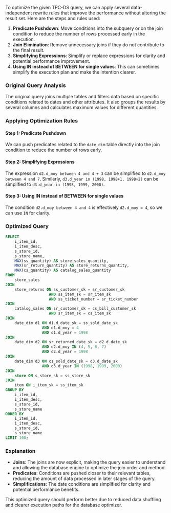 To optimize the given TPC-DS query, we can apply several data-independent rewrite rules that improve the performance without altering the result set. Here are the steps and rules used:

1. **Predicate Pushdown**: Move conditions into the subquery or on the join condition to reduce the number of rows processed early in the execution.
2. **Join Elimination**: Remove unnecessary joins if they do not contribute to the final result.
3. **Simplifying Expressions**: Simplify or replace expressions for clarity and potential performance improvement.
4. **Using IN instead of BETWEEN for single values**: This can sometimes simplify the execution plan and make the intention clearer.

### Original Query Analysis
The original query joins multiple tables and filters data based on specific conditions related to dates and other attributes. It also groups the results by several columns and calculates maximum values for different quantities.

### Applying Optimization Rules

#### Step 1: Predicate Pushdown
We can push predicates related to the `date_dim` table directly into the join condition to reduce the number of rows early.

#### Step 2: Simplifying Expressions
The expression `d2.d_moy between 4 and 4 + 3` can be simplified to `d2.d_moy between 4 and 7`. Similarly, `d3.d_year in (1998, 1998+1, 1998+2)` can be simplified to `d3.d_year in (1998, 1999, 2000)`.

#### Step 3: Using IN instead of BETWEEN for single values
The condition `d2.d_moy between 4 and 4` is effectively `d2.d_moy = 4`, so we can use `IN` for clarity.

### Optimized Query
```sql
SELECT 
    i_item_id,
    i_item_desc,
    s_store_id,
    s_store_name,
    MAX(ss_quantity) AS store_sales_quantity,
    MAX(sr_return_quantity) AS store_returns_quantity,
    MAX(cs_quantity) AS catalog_sales_quantity
FROM 
    store_sales
JOIN 
    store_returns ON ss_customer_sk = sr_customer_sk
                   AND ss_item_sk = sr_item_sk
                   AND ss_ticket_number = sr_ticket_number
JOIN 
    catalog_sales ON sr_customer_sk = cs_bill_customer_sk
                   AND sr_item_sk = cs_item_sk
JOIN 
    date_dim d1 ON d1.d_date_sk = ss_sold_date_sk
                AND d1.d_moy = 4
                AND d1.d_year = 1998
JOIN 
    date_dim d2 ON sr_returned_date_sk = d2.d_date_sk
                AND d2.d_moy IN (4, 5, 6, 7)
                AND d2.d_year = 1998
JOIN 
    date_dim d3 ON cs_sold_date_sk = d3.d_date_sk
                AND d3.d_year IN (1998, 1999, 2000)
JOIN 
    store ON s_store_sk = ss_store_sk
JOIN 
    item ON i_item_sk = ss_item_sk
GROUP BY 
    i_item_id,
    i_item_desc,
    s_store_id,
    s_store_name
ORDER BY 
    i_item_id,
    i_item_desc,
    s_store_id,
    s_store_name
LIMIT 100;
```

### Explanation
- **Joins**: The joins are now explicit, making the query easier to understand and allowing the database engine to optimize the join order and method.
- **Predicates**: Conditions are pushed closer to their relevant tables, reducing the amount of data processed in later stages of the query.
- **Simplifications**: The date conditions are simplified for clarity and potential performance benefits.

This optimized query should perform better due to reduced data shuffling and clearer execution paths for the database optimizer.
